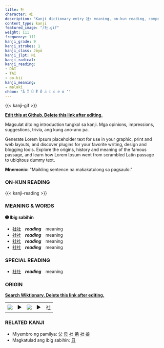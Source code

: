 ```yaml
---
title: 社
character: 社
description: "Kanji dictionary entry 社: meaning, on-kun reading, compounds, origin, related kanji"
content_type: kanji
featured_image: "/社.gif"
weight: 111
frequency: 111
kanji_grade: 9
kanji_strokes: 1
kanji_class: Jōyō
kanji_jlpt: N1
kanji_radical: 
kanji_reading: 
- DAI
- TAI
- oo-kii
kanji_meaning:
- malaki
chōon: "Ā Ī Ū Ē Ō ā ī ū ē ō ’"
---
```

[//]: # (Don't edit the line below. Kanji animated GIF code is automatically generated.)
{{< kanji-gif >}}

[//]: # (Edit below this line.)

**[Edit this at Github. Delete this link after editing.](https://github.com/tim0g/tim/tree/main/content/kanji/社/index.md)**

Magsulat dito ng introduction tungkol sa kanji. Mga opinions, impressions, suggestions, trivia, ang kung ano-ano pa.

Generate Lorem Ipsum placeholder text for use in your graphic, print and web layouts, and discover plugins for your favorite writing, design and blogging tools. Explore the origins, history and meaning of the famous passage, and learn how Lorem Ipsum went from scrambled Latin passage to ubiqitous dummy text.
 
**Mnemonic:** "Maikling sentence na makakatulong sa pagsaulo."

### ON-KUN READING

[//]: # (Don't edit the line below. ON-KUN READING code is automatically generated.)
{{< kanji-reading >}}

### MEANING & WORDS

#### ➊ **Ibig sabihin**
  - [社](../社)[社](../社)　***reading***　meaning
  - [社](../社)[社](../社)　***reading***　meaning
  - [社](../社)[社](../社)　***reading***　meaning
  - [社](../社)[社](../社)　***reading***　meaning

### SPECIAL READING
  - [社](../社)[社](../社)　***reading***　meaning

### ORIGIN

**[Search Wiktionary. Delete this link after editing.](https://wiktionary.org/wiki/社)**
<table class="kanji-table"><tr><td>
<img src="60px-社-bronze.svg.png">
</td><td>▶</td><td>
<img src="60px-社-oracle.svg.png">
</td><td>▶</td>
<td class="kanji-origin">社</td>
</tr></table>

### RELATED KANJI
- Miyembro ng pamilya: [父](../父) [母](../母) [社](../社) [弟](../弟) [社](../社) [娘](../娘)
- Magkatulad ang ibig sabihin: [日](../日)
